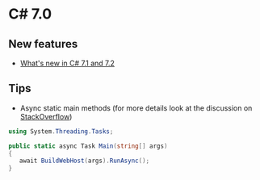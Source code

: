 # C# 7.0

## New features

- [What's new in C# 7.1 and 7.2](https://channel9.msdn.com/Events/Connect/2017/T122)

## Tips

- Async static main methods (for more details look at the discussion on [StackOverflow](https://stackoverflow.com/questions/38114553/are-async-console-applications-supported-in-net-core))

```csharp
using System.Threading.Tasks;

public static async Task Main(string[] args)
{
   await BuildWebHost(args).RunAsync();
}
```
